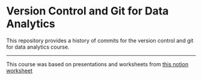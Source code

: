 # Version Control and Git for Data Analytics

This repository provides a history of commits for the version control and git for data analytics course.

---

This course was based on presentations and worksheets from [this notion worksheet](https://zany-museum-75e.notion.site/Version-Control-and-Git-for-Data-Analytics-a081bfca330841a28a735c1750bfe23e)
